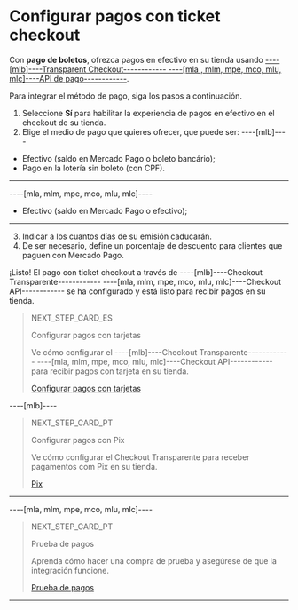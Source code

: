 # Configurar pagos con ticket checkout

Con **pago de boletos**, ofrezca pagos en efectivo en su tienda usando [----[mlb]----Transparent Checkout------------ ----[mla , mlm, mpe, mco, mlu, mlc]----API de pago------------](/developers/es/guides/checkout-api/landing).

Para integrar el método de pago, siga los pasos a continuación.

1. Seleccione **Sí** para habilitar la experiencia de pagos en efectivo en el checkout de su tienda.
2. Elige el medio de pago que quieres ofrecer, que puede ser:
 ----[mlb]----
 * Efectivo (saldo en Mercado Pago o boleto bancário);
 * Pago en la lotería sin boleto (con CPF).
 ------------
 ----[mla, mlm, mpe, mco, mlu, mlc]----
 * Efectivo (saldo en Mercado Pago o efectivo);
 ------------
3. Indicar a los cuantos días de su emisión caducarán.
4. De ser necesario, define un porcentaje de descuento para clientes que paguen con Mercado Pago.

¡Listo! El pago con ticket checkout a través de ----[mlb]----Checkout Transparente------------ ----[mla, mlm, mpe, mco, mlu, mlc]----Checkout API------------  se ha configurado y está listo para recibir pagos en su tienda.

> NEXT_STEP_CARD_ES
>
> Configurar pagos con tarjetas
>
> Ve cómo configurar el ----[mlb]----Checkout Transparente------------ ----[mla, mlm, mpe, mco, mlu, mlc]----Checkout API------------ para recibir pagos con tarjeta en su tienda.
>
> [Configurar pagos con tarjetas](/developers/es/docs/prestashop/payment-configuration/checkout-api/cards)

----[mlb]----
> NEXT_STEP_CARD_PT
>
> Configurar pagos con Pix
>
> Ve cómo configurar el Checkout Transparente para receber pagamentos com Pix en su tienda.
>
> [Pix](/developers/es/docs/prestashop/payment-configuration/checkout-api/pix)
------------

----[mla, mlm, mpe, mco, mlu, mlc]----
> NEXT_STEP_CARD_PT
>
> Prueba de pagos
>
> Aprenda cómo hacer una compra de prueba y asegúrese de que la integración funcione.
>
> [Prueba de pagos](/developers/es/docs/prestashop/sales-processing/integration-test)
------------
